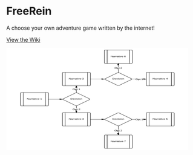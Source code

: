 # FreeRein
A choose your own adventure game written by the internet!

[View the Wiki](https://github.com/kirbycope/FreeRein/wiki)

![Screenshot](https://raw.githubusercontent.com/kirbycope/FreeRein/master/freerein.png)
